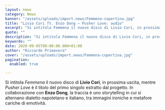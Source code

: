 ```yaml
---
layout: news
category: News
banner: "/assets/uploads/import.news/Femmena-copertina.jpg"
title: "Livio Cori ft. Enzo Dong – Pusher Love: audio"
excerpt: "Si intitola Femmena il nuovo disco di Livio Cori, in prossima uscita, mentre Pusher Love è il titolo del primo singolo estratto dal progetto. In collaborazione con Enzo Dong, la traccia è uno storytelling in cui si alternano dialetto napoletano e italiano, tra immagini ironiche e metafore cariche di emotività.  "
quote: ""
description: "Si intitola Femmena il nuovo disco di Livio Cori, in prossima uscita, mentre Pusher Love è il titolo del primo singolo estratto dal progetto. In collaborazione con Enzo Dong, la traccia è uno storytelling in cui si alternano dialetto napoletano e italiano, tra immagini ironiche e metafore cariche di emotività.  "
keywords: ""
date: 2020-09-05T00:00:00.000+01:00
author: "Riccardo Primavera"
cover: "/assets/uploads/import.news/Femmena-copertina.jpg"
pagination:
  enabled: true

---
```


Si intitola _Femmena_ il nuovo disco di **Livio Cori**, in prossima uscita, mentre _Pusher Love_ è il titolo del primo singolo estratto dal progetto. In collaborazione con **Enzo Dong**, la traccia è uno storytelling in cui si alternano dialetto napoletano e italiano, tra immagini ironiche e metafore cariche di emotività.